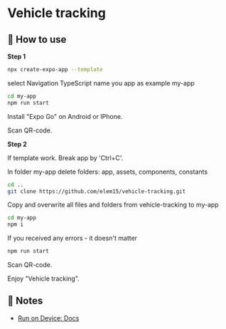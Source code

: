 # Vehicle tracking

## 🚀 How to use
**Step 1**
```sh
npx create-expo-app --template
```
select Navigation TypeScript
name you app as example my-app

```sh
cd my-app
npm run start
```

Install "Expo Go" on Android or IPhone.

Scan QR-code.

**Step 2**

If template work. Break app by 'Ctrl+C'.

In folder my-app delete folders: app, assets, components, constants
```sh
cd ..
git clone https://github.com/elem15/vehicle-tracking.git
```
Copy and overwrite all files and folders from vehicle-tracking to my-app

```sh
cd my-app
npm i
```
If you received any errors - it doesn't matter
```sh
npm run start
```

Scan QR-code.

Enjoy "Vehicle tracking".

## 📝 Notes

- [Run on Device: Docs](https://docs.expo.dev/workflow/run-on-device/)

